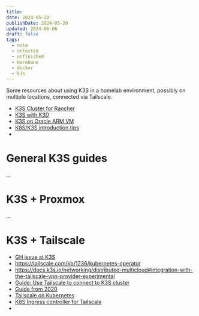 ```yaml
---
title: 
date: 2024-05-20
publishDate: 2024-05-20
updated: 2024-06-06
draft: false
tags:
  - note
  - untested
  - unfinished
  - barebone
  - docker
  - k3s
---
```

 
Some resources about using K3S in a homelab environment, possibly on multiple locations, connected via Tailscale.

- [K3S Cluster for Rancher](https://ranchermanager.docs.rancher.com/how-to-guides/new-user-guides/kubernetes-cluster-setup/k3s-for-rancher)
- [K3S with K3D](https://akyriako.medium.com/provision-a-high-availability-k3s-cluster-with-k3d-a7519f476c9c)
- [K3S on Oracle ARM VM](https://medium.com/@danbowden/deploying-kubernetes-k3s-to-an-arm-based-vm-on-oracle-with-argocd-cert-manager-gitlabs-ci-and-2ff7e01cbbeb)
- [K8S/K3S introduction tips](https://www.reddit.com/r/kubernetes/s/hCaFyqwCXA)
- 

# General K3S guides

...

# K3S + Proxmox

...

# K3S + Tailscale

- [GH issue at K3S](https://github.com/k3s-io/k3s/issues/7353)
- https://tailscale.com/kb/1236/kubernetes-operator
- https://docs.k3s.io/networking/distributed-multicloud#integration-with-the-tailscale-vpn-provider-experimental
- [Guide: Use Tailscale to connect to K3S cluster](https://haseebmajid.dev/posts/2023-12-20-til-how-to-use-tailscale-to-connect-to-k3s-pi-cluster/)
- [Guide from 2020](https://weberc2.github.io/posts/k3s-tailscale.html)
- [Tailscale on Kubernetes](https://tailscale.com/kb/1185/kubernetes)
- [K8S Ingress controller for Tailscale](https://github.com/valentinalexeev/tailscale-ingress-controller)
- 